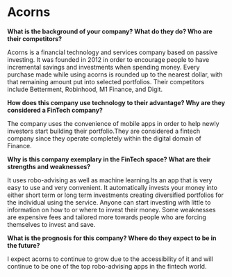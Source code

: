 # Acorns


**What is the background of your company? What do they do? Who are their competitors?**

Acorns is a financial technology and services company based on passive investing. It was founded in 2012 in order to encourage people to have incremental savings and investments when spending money. Every purchase made while using acorns is rounded up to the nearest dollar, with that remaining amount put into selected portfolios. Their competitors include Betterment, Robinhood, M1 Finance, and Digit. 


**How does this company use technology to their advantage? Why are they considered a FinTech company?**

The company uses the convenience of mobile apps in order to help newly investors start building their portfolio.They are considered a fintech company since they operate completely within the digital domain of Finance.


**Why is this company exemplary in the FinTech space? What are their strengths and weaknesses?**

It uses robo-advising as well as machine learning.Its an app that is very easy to use and very convenient.  It automatically invests your money into either short term or long term investments creating diversified portfolios for the individual using the service. Anyone can start investing with little to information on how to or where to invest their money. Some weaknesses are expensive fees and tailored more towards people who are forcing themselves to invest and save.


**What is the prognosis for this company? Where do they expect to be in the future?**

I expect acorns to continue to grow due to the accessibility of it and will continue to be one of the top robo-advising apps in the fintech world. 
